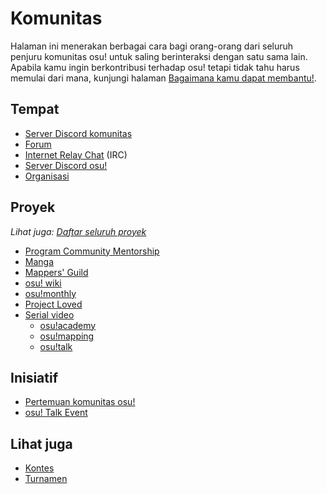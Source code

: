 # Komunitas

Halaman ini menerakan berbagai cara bagi orang-orang dari seluruh penjuru komunitas osu! untuk saling berinteraksi dengan satu sama lain. Apabila kamu ingin berkontribusi terhadap osu! tetapi tidak tahu harus memulai dari mana, kunjungi halaman [Bagaimana kamu dapat membantu!](/wiki/Community/How_you_can_help!).

## Tempat

- [Server Discord komunitas](/wiki/Community/Discord_servers)
- [Forum](/wiki/Community/Forum)
- [Internet Relay Chat](/wiki/Community/Internet_Relay_Chat) (IRC)
- [Server Discord osu!](/wiki/Community/Discord_servers#official)
- [Organisasi](/wiki/Community/Organisations)

## Proyek

*Lihat juga: [Daftar seluruh proyek](/wiki/Community/Projects)*

- [Program Community Mentorship](/wiki/Community/Community_Mentorship_Program)
- [Manga](/wiki/Community/Manga)
- [Mappers' Guild](/wiki/Community/Mappers_Guild)
- [osu! wiki](/wiki/osu!_wiki)
- [osu!monthly](/wiki/Community/osu!monthly)
- [Project Loved](/wiki/Community/Project_Loved)
- [Serial video](/wiki/Community/Video_series)
  - [osu!academy](/wiki/Community/Video_series/osu!academy)
  - [osu!mapping](/wiki/Community/Video_series/osu!mapping)
  - [osu!talk](/wiki/Community/Video_series/osu!talk)

## Inisiatif

- [Pertemuan komunitas osu!](/wiki/Community/osu!_community_meetings)
- [osu! Talk Event](/wiki/Community/osu!_Talk_Event)

## Lihat juga

- [Kontes](/wiki/Contests)
- [Turnamen](/wiki/Tournaments)
